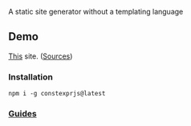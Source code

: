 A static site generator without a templating language

## Demo

[This](http://knmw.link) site. ([Sources](https://github.com/amokfa/knmw.link.src))

### Installation

    npm i -g constexprjs@latest

### [Guides](http://knmw.link/tags/constexprjs.html)
